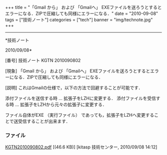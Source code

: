 ﻿+++
title = "「Gmail から」 および 「Gmailへ」 EXEファイルを送ろうとするとエラーになる．ZIPで圧縮しても同様にエラーになる．"
date = "2010-09-08"
tags = ["技術ノート"]
categories = ["tech"]
banner = "img/technote.jpg"
+++

-----------------------------------------------------------------------------------------------------------------------------

*技術ノート

2010/09/08*


[番号]
技術ノート KGTN 2010090802

[現象]
「Gmail から」 および 「Gmailへ」
EXEファイルを送ろうとするとエラーになる．ZIPで圧縮しても同様にエラーになる．

[説明]
これはGmailの仕様で，以下の方法で回避することが可能です．

添付ファイルを送信する時 ... 拡張子をLZHに変更する．
添付ファイルを受信する時 ... 拡張子をLZHから元々の拡張子に変更する．

ファイル自体がEXE （実行ファイル）
であっても，拡張子をLZHへ変更することで送受信することが出来ます．


### ファイル

 
 


[KGTN2010090802.pdf](http://techreport.kitasp.net/attachments/download/310/KGTN2010090802.pdf)
 [(46.6 KB)] [kitasp 技術センター, 2010/09/08
14:12]


 


 

